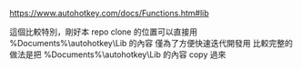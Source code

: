 https://www.autohotkey.com/docs/Functions.htm#lib

這個比較特別，剛好本 repo clone 的位置可以直接用 %Documents%\autohotkey\Lib 的內容
僅為了方便快速迭代開發用
比較完整的做法是把 %Documents%\autohotkey\Lib 的內容 copy 過來
